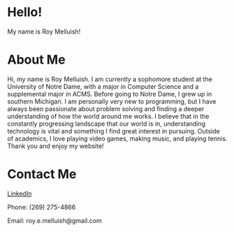 <!DOCTYPE html>
<html>
<body>
<h1>Hello!</h1>
<p>My name is Roy Melluish!</p>
<h1>About Me</h1>
<p>Hi, my name is Roy Melluish. I am currently a sophomore student at the University of Notre Dame, with a major in Computer Science and a supplemental major in ACMS. Before going to Notre Dame, I grew up in southern Michigan. I am personally very new to programming, but I have always been passionate about problem solving and finding a deeper understanding of how the world around me works. I believe that in the constantly progressing landscape that our world is in, understanding technology is vital and something I find great interest in pursuing. Outside of academics, I love playing video games, making music, and playing tennis. Thank you and enjoy my website!</p>
<h1>Contact Me</h1>
<a href="https://www.linkedin.com/in/roy-melluish-7a4720249/details/experience/">LinkedIn</a>
<p>Phone: (269) 275-4866</p>
<p>Email: roy.e.melluish@gmail.com</p>
</body>
</html>
